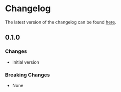 # Changelog

The latest version of the changelog can be found [here](https://github.com/Azure/bicep-registry-modules/blob/main/avm/res/web/site/slot/CHANGELOG.md).

## 0.1.0

### Changes

- Initial version

### Breaking Changes

- None
